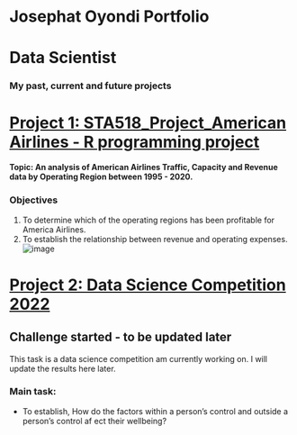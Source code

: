 # Josephat Oyondi Portfolio
# Data Scientist
### My past, current and future projects


# [Project 1: STA518_Project_American Airlines - R programming project](https://github.com/ItsOyondi/American-Airlines-financial-performance)

**Topic: An analysis of American Airlines Traffic, Capacity and Revenue data by Operating Region between 1995 - 2020.**
### Objectives

1. To determine which of the operating regions has been profitable for America Airlines.
2. To establish the relationship between  revenue and operating expenses.
![image](https://user-images.githubusercontent.com/97532392/166568809-01e503a0-acb0-4678-81b8-9d37faccb00f.png)

# [Project 2: Data Science Competition 2022](https://github.com/ItsOyondi/DSS-challenge---health-data)
##  Challenge started - to be updated later

This task is a data science competition am currently working on. I will update the results here later. 
### Main task: 
   * To establish, How do the factors within a person’s control and outside a person’s control af ect their wellbeing?
   
